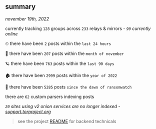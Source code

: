 
## summary
_november 19th, 2022_

currently tracking `128` groups across `233` relays & mirrors - _`90` currently online_

⏲ there have been `2` posts within the `last 24 hours`

🦈 there have been `207` posts within the `month of november`

🪐 there have been `763` posts within the `last 90 days`

🏚 there have been `2999` posts within the `year of 2022`

🦕 there have been `5285` posts `since the dawn of ransomwatch`

there are `62` custom parsers indexing posts

_`20` sites using v2 onion services are no longer indexed - [support.torproject.org](https://support.torproject.org/onionservices/v2-deprecation/)_

> see the project [README](https://github.com/joshhighet/ransomwatch#ransomwatch--) for backend technicals
